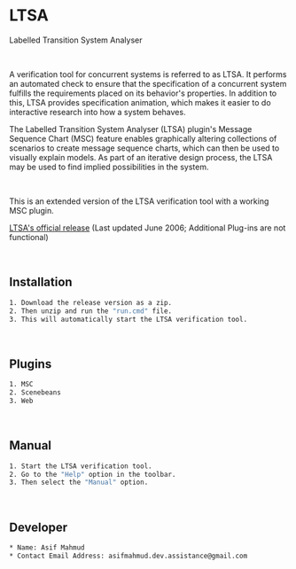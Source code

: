 # LTSA
Labelled Transition System Analyser

<br>

A verification tool for concurrent systems is referred to as LTSA. It performs an automated check to ensure that the specification of a concurrent system fulfills the requirements placed on its behavior's properties. In addition to this, LTSA provides specification animation, which makes it easier to do interactive research into how a system behaves.

The Labelled Transition System Analyser (LTSA) plugin's Message Sequence Chart (MSC) feature enables graphically altering collections of scenarios to create message sequence charts, which can then be used to visually explain models. As part of an iterative design process, the LTSA may be used to find implied possibilities in the system.

<br>

This is an extended version of the LTSA verification tool with a working MSC plugin.

[LTSA's official release](https://www.doc.ic.ac.uk/ltsa)
(Last updated June 2006; Additional Plug-ins are not functional)

<br>

## Installation
```sh
1. Download the release version as a zip.
2. Then unzip and run the "run.cmd" file.
3. This will automatically start the LTSA verification tool.
```

<br>

## Plugins
```sh
1. MSC
2. Scenebeans
3. Web
```

<br>

## Manual
```sh
1. Start the LTSA verification tool.
2. Go to the "Help" option in the toolbar.
3. Then select the "Manual" option.
```

<br>

## Developer
```sh
* Name: Asif Mahmud
* Contact Email Address: asifmahmud.dev.assistance@gmail.com
```
